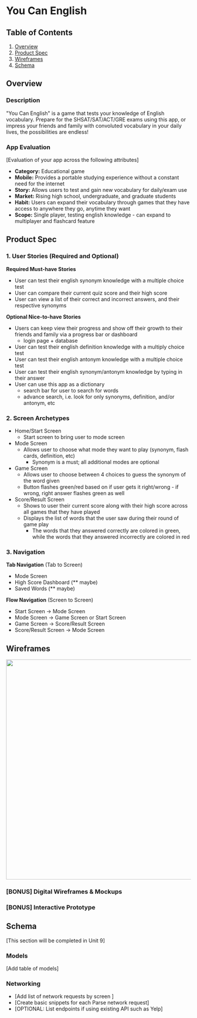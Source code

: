 # You Can English

## Table of Contents
1. [Overview](#Overview)
1. [Product Spec](#Product-Spec)
1. [Wireframes](#Wireframes)
2. [Schema](#Schema)

## Overview
### Description

"You Can English" is a game that tests your knowledge of English vocabulary. Prepare for the SHSAT/SAT/ACT/GRE exams using this app, or impress your friends and family with convoluted vocabulary in your daily lives, the possibilities are endless!

### App Evaluation
[Evaluation of your app across the following attributes]
- **Category:** Educational game
- **Mobile:** Provides a portable studying experience without a constant need for the internet
- **Story:** Allows users to test and gain new vocabulary for daily/exam use
- **Market:** Rising high school, undergraduate, and graduate students
- **Habit:** Users can expand their vocabulary through games that they have access to anywhere they go, anytime they want
- **Scope:** Single player, testing english knowledge - can expand to multiplayer and flashcard feature

## Product Spec

### 1. User Stories (Required and Optional)

**Required Must-have Stories**

* User can test their english synonym knowledge with a multiple choice test
* User can compare their current quiz score and their high score
* User can view a list of their correct and incorrect answers, and their respective synonyms

**Optional Nice-to-have Stories**

* Users can keep view their progress and show off their growth to their friends and family via a progress bar or dashboard
    * login page + database
* User can test their english definition knowledge with a multiply choice test
* User can test their english antonym knowledge with a multiple choice test
* User can test their english synonym/antonym knowledge by typing in their answer
* User can use this app as a dictionary
    * search bar for user to search for words
    * advance search, i.e. look for only synonyms, definition, and/or antonym, etc

### 2. Screen Archetypes

* Home/Start Screen
   * Start screen to bring user to mode screen 
* Mode Screen
   * Allows user to choose what mode they want to play (synonym, flash cards, definition, etc)
       * Synonym is a must; all additional modes are optional
* Game Screen
   * Allows user to choose between 4 choices to guess the synonym of the word given
   * Button flashes green/red based on if user gets it right/wrong - if wrong, right answer flashes green as well
* Score/Result Screen
   * Shows to user their current score along with their high score across all games that they have played
   * Displays the list of words that the user saw during their round of game play
       * The words that they answered correctly are colored in green, while the words that they answered incorrectly are colored in red
   
### 3. Navigation

**Tab Navigation** (Tab to Screen)

* Mode Screen
* High Score Dashboard (** maybe)
* Saved Words (** maybe)

**Flow Navigation** (Screen to Screen)

* Start Screen -> Mode Screen 
* Mode Screen -> Game Screen or Start Screen
* Game Screen -> Score/Result Screen
* Score/Result Screen -> Mode Screen

## Wireframes
<img src="https://github.com/EngWish/you-can-english/blob/main/wireframe/owo_draft1.jpg" width=600>

### [BONUS] Digital Wireframes & Mockups

### [BONUS] Interactive Prototype

## Schema 
[This section will be completed in Unit 9]
### Models
[Add table of models]
### Networking
- [Add list of network requests by screen ]
- [Create basic snippets for each Parse network request]
- [OPTIONAL: List endpoints if using existing API such as Yelp]
